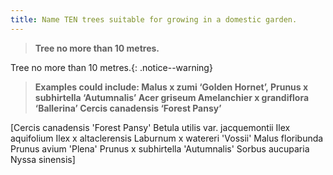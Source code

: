 ```yaml
---
title: Name TEN trees suitable for growing in a domestic garden.
---
```



> **Tree no more than 10 metres.** 


Tree no more than 10 metres.{: .notice--warning}

> **Examples could include:
Malus x zumi ‘Golden Hornet’,
Prunus x subhirtella ‘Autumnalis’
Acer griseum
Amelanchier x grandiflora ‘Ballerina’
Cercis canadensis ‘Forest Pansy’** 


[Cercis canadensis 'Forest Pansy'
Betula utilis var. jacquemontii
Ilex aquifolium
Ilex x altaclerensis
Laburnum x watereri 'Vossii'
Malus floribunda
Prunus avium 'Plena'
Prunus x subhirtella 'Autumnalis'
Sorbus aucuparia
Nyssa sinensis]
